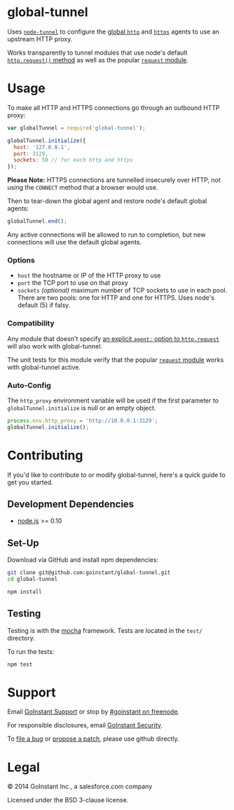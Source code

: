 # global-tunnel

Uses [`node-tunnel`](https://npmjs.org/package/tunnel) to configure the [global
`http`](http://nodejs.org/docs/v0.10.24/api/all.html#all_http_globalagent) and
[`https`](http://nodejs.org/docs/v0.10.24/api/all.html#all_https_globalagent)
agents to use an upstream HTTP proxy.

Works transparently to tunnel modules that use node's default [`http.request()`
method](http://nodejs.org/docs/v0.10.24/api/all.html#all_http_request_options_callback)
as well as the popular [`request` module](https://npmjs.org/package/request).

# Usage

To make all HTTP and HTTPS connections go through an outbound HTTP proxy:

```js
var globalTunnel = require('global-tunnel');

globalTunnel.initialize({
  host: '127.0.0.1',
  port: 3129,
  sockets: 50 // for each http and https
});
```

**Please Note:** HTTPS connections are tunnelled insecurely over HTTP, not
using the `CONNECT` method that a browser would use.

Then to tear-down the global agent and restore node's default global agents:

```js
globalTunnel.end();
```

Any active connections will be allowed to run to completion, but new
connections will use the default global agents.

### Options

- `host` the hostname or IP of the HTTP proxy to use
- `port` the TCP port to use on that proxy
- `sockets` _(optional)_ maximum number of TCP sockets to use in each pool.
  There are two pools: one for HTTP and one for HTTPS.  Uses node's default (5)
  if falsy.

### Compatibility

Any module that doesn't specify [an explicit `agent:` option to
`http.request`](http://nodejs.org/docs/v0.10.24/api/all.html#all_http_request_options_callback)
will also work with global-tunnel.

The unit tests for this module verify that the popular
[`request` module](https://npmjs.org/package/request) works with global-tunnel active.

### Auto-Config

The `http_proxy` environment variable will be used if the first parameter to
`globalTunnel.initialize` is null or an empty object.

```js
process.env.http_proxy = 'http://10.0.0.1:3129';
globalTunnel.initialize();
```

# Contributing

If you'd like to contribute to or modify global-tunnel, here's a quick guide
to get you started.

## Development Dependencies

- [node.js](http://nodejs.org) >= 0.10

## Set-Up

Download via GitHub and install npm dependencies:

```sh
git clone git@github.com:goinstant/global-tunnel.git
cd global-tunnel

npm install
```

## Testing

Testing is with the [mocha](https://github.com/visionmedia/mocha) framework.
Tests are located in the `test/` directory.

To run the tests:

```sh
npm test
```

# Support

Email [GoInstant Support](mailto:support@goinstant.com) or stop by [#goinstant on freenode](irc://irc.freenode.net#goinstant).

For responsible disclosures, email [GoInstant Security](mailto:security@goinstant.com).

To [file a bug](https://github.com/goinstant/global-tunnel/issues) or
[propose a patch](https://github.com/goinstant/global-tunnel/pulls),
please use github directly.

# Legal

&copy; 2014 GoInstant Inc., a salesforce.com company

Licensed under the BSD 3-clause license.
